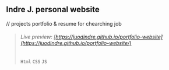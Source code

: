 ## Indre J. personal website 
// projects portfolio & resume for chearching job
<br>

> ###### Live preview: [https://juodindre.github.io/portfolio-website](https://juodindre.github.io/portfolio-website/)
> `Html` `CSS` `JS`
